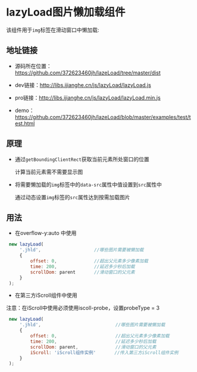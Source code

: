 # lazyLoad图片懒加载组件

该组件用于`img`标签在滑动窗口中懒加载:

## 地址链接

- 源码所在位置：https://github.com/372623460jh/lazeLoad/tree/master/dist

- dev链接：http://libs.ijianghe.cn/js/lazyLoad/lazyLoad.js

- pro链接：http://libs.ijianghe.cn/js/lazyLoad/lazyLoad.min.js

- demo：https://github.com/372623460jh/lazeLoad/blob/master/examples/test/test.html

## 原理

- 通过`getBoundingClientRect`获取当前元素所处窗口的位置

  计算当前元素需不需要显示图

- 将需要懒加载的`img`标签中的`data-src`属性中值设置到`src`属性中

  通过动态设置`img`标签的`src`属性达到按需加载图片
    
## 用法
   
   - 在overflow-y:auto 中使用
    
   ```javascript
    new lazyLoad(
        '.jhld',                    //哪些图片需要被懒加载
        {
            offset: 0,              //超出父元素多少像素加载
            time: 200,              //延迟多少秒后加载
            scrollDom: parent       //滑动窗口的父元素
        }
    );
   ```
   - 在第三方iScroll组件中使用
   
   注意：在iScroll中使用必须使用iscoll-probe，设置probeType = 3
    
   ```javascript
    new lazyLoad(
        '.jhld',                            //哪些图片需要被懒加载
        {
            offset: 0,                      //超出父元素多少像素加载
            time: 200,                      //延迟多少秒后加载
            scrollDom: parent,              //滑动窗口的父元素
            iScroll: 'iScroll组件实例'       //传入第三方iScroll组件实例
        }
    );
   ```